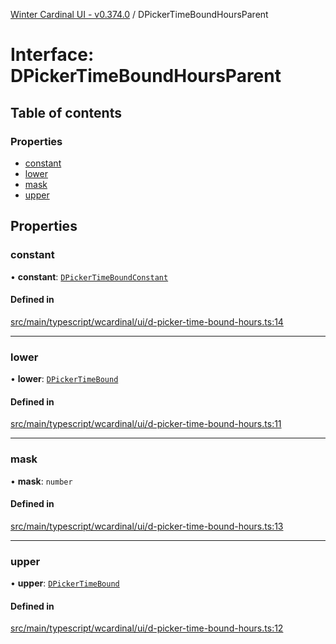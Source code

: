[Winter Cardinal UI - v0.374.0](../index.md) / DPickerTimeBoundHoursParent

# Interface: DPickerTimeBoundHoursParent

## Table of contents

### Properties

- [constant](DPickerTimeBoundHoursParent.md#constant)
- [lower](DPickerTimeBoundHoursParent.md#lower)
- [mask](DPickerTimeBoundHoursParent.md#mask)
- [upper](DPickerTimeBoundHoursParent.md#upper)

## Properties

### constant

• **constant**: [`DPickerTimeBoundConstant`](DPickerTimeBoundConstant.md)

#### Defined in

[src/main/typescript/wcardinal/ui/d-picker-time-bound-hours.ts:14](https://github.com/winter-cardinal/winter-cardinal-ui/blob/v0.310.1/src/main/typescript/wcardinal/ui/d-picker-time-bound-hours.ts#L14)

___

### lower

• **lower**: [`DPickerTimeBound`](../classes/DPickerTimeBound.md)

#### Defined in

[src/main/typescript/wcardinal/ui/d-picker-time-bound-hours.ts:11](https://github.com/winter-cardinal/winter-cardinal-ui/blob/v0.310.1/src/main/typescript/wcardinal/ui/d-picker-time-bound-hours.ts#L11)

___

### mask

• **mask**: `number`

#### Defined in

[src/main/typescript/wcardinal/ui/d-picker-time-bound-hours.ts:13](https://github.com/winter-cardinal/winter-cardinal-ui/blob/v0.310.1/src/main/typescript/wcardinal/ui/d-picker-time-bound-hours.ts#L13)

___

### upper

• **upper**: [`DPickerTimeBound`](../classes/DPickerTimeBound.md)

#### Defined in

[src/main/typescript/wcardinal/ui/d-picker-time-bound-hours.ts:12](https://github.com/winter-cardinal/winter-cardinal-ui/blob/v0.310.1/src/main/typescript/wcardinal/ui/d-picker-time-bound-hours.ts#L12)
